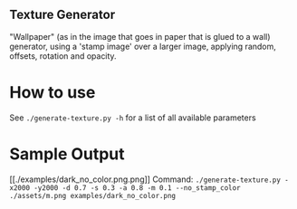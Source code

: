 Texture Generator
------------

"Wallpaper" (as in the image that goes in paper that is glued to a wall) generator, using a 'stamp image' over a larger image, applying random, offsets, rotation and opacity.

# How to use

See `./generate-texture.py -h` for a list of all available parameters

# Sample Output

[[./examples/dark_no_color.png.png]]
Command: `./generate-texture.py -x2000 -y2000 -d 0.7 -s 0.3 -a 0.8 -m 0.1 --no_stamp_color ./assets/m.png examples/dark_no_color.png`
